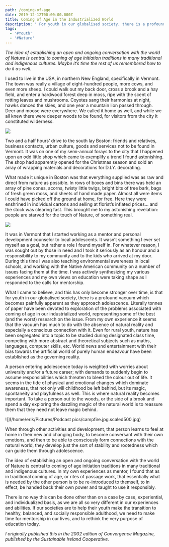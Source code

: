 ```yaml
---
path: /coming-of-age
date: 2019-12-12T00:00:00.000Z
title: Coming of Age in the Industrialized World
description: ' For youth in our globalised society, there is a profound vacuum which becomes painfully apparent as they approach adolescence.'
tags:
  - '#Youth'
  - '#Nature'
---
```

*The idea of establishing an open and ongoing conversation with the world of Nature is central to coming of age initiation traditions in many traditional and indigenous cultures. Maybe it’s time the rest of us remembered how to do it as well.*

I used to live in the USA, in northern New England, specifically in Vermont. The town was really a village of eight-hundred people, more cows, and even more sheep. I could walk out my back door, cross a brook and a hay field, and enter a hardwood forest deep in moss, ripe with the scent of rotting leaves and mushrooms. Coyotes sang their harmonies at night, hawks danced the skies, and one year a mountain lion passed through. Deer and moose were everywhere. We called it home as well, and while we all knew there were deeper woods to be found, for visitors from the city it constituted wilderness. 

![](/assets/deer_forest.jpg.scaled500.jpg)

Two and a half hours’ drive to the south lay Boston: friends and relatives, business contacts, urban culture, goods and services not to be found in Vermont. It was on one of my semi-annual forays to the city that I happened upon an odd little shop which came to exemplify a trend I found astonishing. The shop had apparently opened for the Christmas season and sold an array of wrapping materials and decorations for D.I.Y. decorating.

What made it unique in Boston was that everything supplied was as raw and direct from nature as possible. In rows of boxes and bins there was held an array of pine cones, acorns, twisty little twigs, bright bits of tree bark, bags of fresh green moss, and sheets of hand made paper. Almost all were items I could have picked off the ground at home, for free. Here they were enshrined in individual cartons and selling at florist’s inflated prices… and the stock was clearing fast. This brought me to my astonishing revelation: people are starved for the touch of Nature, of something real.

![](/assets/kiefer_zapfen-_pine_cones_03.jpeg)

It was in Vermont that I started working as a mentor and personal development counselor to local adolescents. It wasn’t something I ever set myself as a goal, but rather a role I found myself in. For whatever reason, I was sought out by those in need and I took it seriously as an honour and a responsibility to my community and to the kids who arrived at my door. During this time I was also teaching environmental awareness in local schools, and working with the Native American community on a number of issues facing them at the time. I was actively synthesizing my various experiences and my own views on education were taking shape as I responded to the calls for mentorship.

What I came to believe, and this has only become stronger over time, is that for youth in our globalised society, there is a profound vacuum which becomes painfully apparent as they approach adolescence. Literally tonnes of paper have been devoted to exploration of the problems associated with coming of age in our industrialized world, representing some of the best (and the worst) research on the issue. From my own experience it seems that the vacuum has much to do with the absence of natural reality and especially a conscious connection with it. Even for rural youth, nature has been segregated into a topic to be studied during designated class time, competing with more abstract and theoretical subjects such as maths, languages, computer skills, etc. World news and entertainment with their bias towards the artificial world of purely human endeavour have been established as the governing reality.

A person entering adolescence today is weighted with worries about university and/or a future career; with demands to suddenly begin to assume responsibilities which threaten to bleed the colour out of life. It seems in the tide of physical and emotional changes which dominate awareness, that not only will childhood be left behind, but its magic, spontaneity and playfulness as well. This is where natural reality becomes important. To take a person out to the woods, or the side of a brook and spend a day exploring the dazzling magic of the natural world is to reassure them that they need not leave magic behind.

![](/home/erik/Pictures/Podcast pics/campfire.jpg.scaled500.jpg)

When through other activities and development, that person learns to feel at home in their new and changing body, to become conversant with their own emotions, and then to be able to consciously form connections with the natural world, they develop just the sort of stability and rootedness which can guide them through adolescence.

The idea of establishing an open and ongoing conversation with the world of Nature is central to coming of age initiation traditions in many traditional and indigenous cultures. In my own experiences as mentor, I found that as in traditional coming of age, or rites of passage work, that essentially what is needed by the other person is to be re-introduced to themself, to in effect, be handed back their own power and taught to use it responsibly.

There is no way this can be done other than on a case by case, experiential, and individualized basis, as we are all so very different in our experiences and abilities. If our societies are to help their youth make the transition to healthy, balanced, and socially responsible adulthood, we need to make time for mentorship in our lives, and to rethink the very purpose of education today.

*I originally published this in the 2002 edition of Convergence Magazine, published by the Sustainable Ireland Cooperative.*
